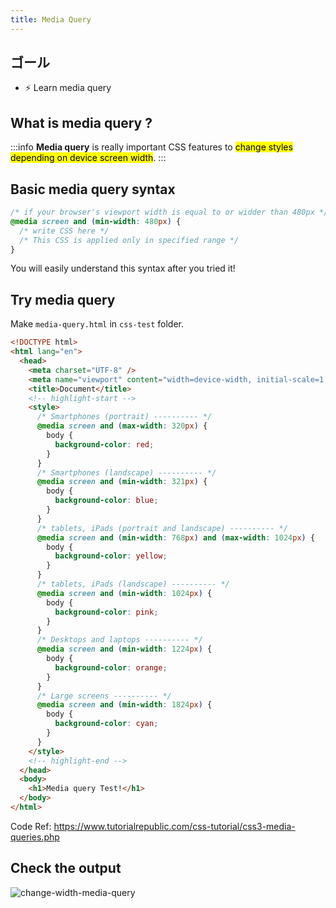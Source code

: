 ```yaml
---
title: Media Query
---
```


## ゴール
- ⚡ Learn media query

## What is media query ?
:::info
  **Media query** is really important CSS features to <mark>change styles depending on device screen width</mark>.
:::

## Basic media query syntax

```css
/* if your browser's viewport width is equal to or widder than 480px */
@media screen and (min-width: 480px) {
  /* write CSS here */
  /* This CSS is applied only in specified range */
}
```

You will easily understand this syntax after you tried it!

<!-- **`screen`** can take values like **`all`**, **`print`** as shown below image, but you almost never use except **`screen`**.

So, you don't need to care about it currently.
![css-media-types](https://coderhackers-1304676641.cos.ap-tokyo.myqcloud.com/docs/img/2020-04-28-21-56-24.png)

https://www.w3schools.com/cssref/css3_pr_mediaquery.asp -->


## Try media query

Make `media-query.html` in `css-test` folder.

```html title="media-query.html"
<!DOCTYPE html>
<html lang="en">
  <head>
    <meta charset="UTF-8" />
    <meta name="viewport" content="width=device-width, initial-scale=1.0" />
    <title>Document</title>
    <!-- highlight-start -->
    <style>
      /* Smartphones (portrait) ---------- */
      @media screen and (max-width: 320px) {
        body {
          background-color: red;
        }
      }
      /* Smartphones (landscape) ---------- */
      @media screen and (min-width: 321px) {
        body {
          background-color: blue;
        }
      }
      /* tablets, iPads (portrait and landscape) ---------- */
      @media screen and (min-width: 768px) and (max-width: 1024px) {
        body {
          background-color: yellow;
        }
      }
      /* tablets, iPads (landscape) ---------- */
      @media screen and (min-width: 1024px) {
        body {
          background-color: pink;
        }
      }
      /* Desktops and laptops ---------- */
      @media screen and (min-width: 1224px) {
        body {
          background-color: orange;
        }
      }
      /* Large screens ---------- */
      @media screen and (min-width: 1824px) {
        body {
          background-color: cyan;
        }
      }
    </style>
    <!-- highlight-end -->
  </head>
  <body>
    <h1>Media query Test!</h1>
  </body>
</html>

```

Code Ref: https://www.tutorialrepublic.com/css-tutorial/css3-media-queries.php

## Check the output
![change-width-media-query](https://coderhackers-1304676641.cos.ap-tokyo.myqcloud.com/docs/img/20200508_072257.gif)
